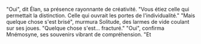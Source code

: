 "Oui", dit Élan, sa présence rayonnante de créativité. "Vous étiez celle qui permettait la distinction. Celle qui ouvrait les portes de l'individualité." "Mais quelque chose s'est brisé", murmura Solitude, des larmes de vide coulant sur ses joues. "Quelque chose s'est... fracturé." "Oui", confirma Mnémosyne, ses souvenirs vibrant de compréhension. "Et
